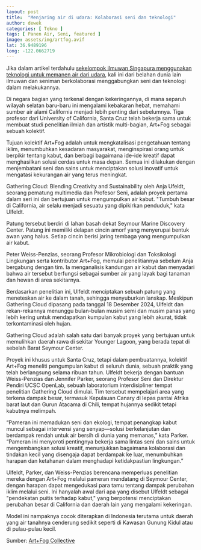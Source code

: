 ```yaml
---
layout: post
title:  "Menjaring air di udara: Kolaborasi seni dan teknologi"
author: dewek
categories: [ Tekno ]
tags: [ Panen Air, Seni, featured ]
image: assets/img/artfog.avif
lat: 36.9489196
long: -122.0662719
---
```


Jika dalam artikel terdahulu [sekelompok ilmuwan Singapura menggunakan teknologi untuk memanen air dari udara](/202501/nus-panen-air), kali ini dari belahan dunia lain ilmuwan dan seniman berkolaborasi menggabungkan seni dan teknologi dalam melakukannya.

Di negara bagian yang terkenal dengan kekeringannya, di mana separuh wilayah selatan baru-baru ini mengalami kebakaran hebat, memahami sumber air alami California menjadi lebih penting dari sebelumnya. Tiga profesor dari University of California, Santa Cruz telah bekerja sama untuk membuat studi penelitian ilmiah dan artistik multi-bagian, Art+Fog sebagai sebuah kolektif.

Tujuan kolektif Art+Fog adalah untuk mengkatalisasi pengetahuan tentang iklim, menumbuhkan kesadaran masyarakat, menginspirasi orang untuk berpikir tentang kabut, dan berbagi bagaimana ide-ide kreatif dapat menghasilkan solusi cerdas untuk masa depan. Semua ini dilakukan dengan menjembatani seni dan sains untuk menciptakan solusi inovatif untuk mengatasi kekurangan air yang terus meningkat.

Gathering Cloud: Blending Creativity and Sustainability oleh Anja Ufeldt, seorang pematung multimedia dan Profesor Seni, adalah proyek pertama dalam seri ini dan bertujuan untuk mengumpulkan air kabut. "Tumbuh besar di California, air selalu menjadi sesuatu yang dipikirkan penduduk," kata Ulfeldt.

Patung tersebut berdiri di lahan basah dekat Seymour Marine Discovery Center. Patung ini memiliki delapan cincin amorf yang menyerupai bentuk awan yang halus. Setiap cincin berisi jaring tembaga yang mengumpulkan air kabut.

Peter Weiss-Penzias, seorang Profesor Mikrobiologi dan Toksikologi Lingkungan serta kontributor Art+Fog, memulai penelitiannya sebelum Anja bergabung dengan tim. Ia menganalisis kandungan air kabut dan menyadari bahwa air tersebut berfungsi sebagai sumber air yang layak bagi tanaman dan hewan di area sekitarnya.

Berdasarkan penelitian ini, Ulfeldt menciptakan sebuah patung yang meneteskan air ke dalam tanah, sehingga menyuburkan lanskap. Meskipun Gathering Cloud dipasang pada tanggal 18 Desember 2024, Ulfeldt dan rekan-rekannya menunggu bulan-bulan musim semi dan musim panas yang lebih kering untuk mendapatkan kumpulan kabut yang lebih akurat, tidak terkontaminasi oleh hujan.

Gathering Cloud adalah salah satu dari banyak proyek yang bertujuan untuk memulihkan daerah rawa di sekitar Younger Lagoon, yang berada tepat di sebelah Barat Seymour Center.

Proyek ini khusus untuk Santa Cruz, tetapi dalam pembuatannya, kolektif Art+Fog meneliti pengumpulan kabut di seluruh dunia, sebuah praktik yang telah berlangsung selama ribuan tahun. Ulfeldt bekerja dengan bantuan Weiss-Penzias dan Jennifer Parker, seorang Profesor Seni dan Direktur Pendiri UCSC OpenLab, sebuah laboratorium interdisipliner tempat penelitian Gathering Cloud dimulai. Tim tersebut mempelajari area yang terkena dampak besar, termasuk Kepulauan Canary di lepas pantai Afrika barat laut dan Gurun Atacama di Chili, tempat hujannya sedikit tetapi kabutnya melimpah.

“Pameran ini memadukan seni dan ekologi, tempat penangkap kabut muncul sebagai intervensi yang senyap—solusi berkelanjutan dan berdampak rendah untuk air bersih di dunia yang memanas,” kata Parker. “Pameran ini menyoroti pentingnya bekerja sama lintas seni dan sains untuk mengembangkan solusi kreatif, menunjukkan bagaimana kolaborasi dan tindakan kecil yang disengaja dapat berdampak ke luar, menumbuhkan harapan dan ketahanan dalam menghadapi ketidakpastian lingkungan.”

Ulfeldt, Parker, dan Weiss-Penzias berencana memperluas penelitian mereka dengan Art+Fog melalui pameran mendatang di Seymour Center, dengan harapan dapat mengedukasi para tamu tentang dampak perubahan iklim melalui seni. Ini hanyalah awal dari apa yang disebut Ulfeldt sebagai "pendekatan puitis terhadap kabut," yang berpotensi menciptakan perubahan besar di California dan daerah lain yang mengalami kekeringan.

Model ini nampaknya cocok diterapkan di Indonesia terutama untuk daerah yang air tanahnya cenderung sedikit seperti di Kawasan Gunung Kidul atau di pulau-pulau kecil.

Sumber: [Art+Fog Collective](https://openlabresearch.com/artfog-collective-harvesting-water-from-the-sky)